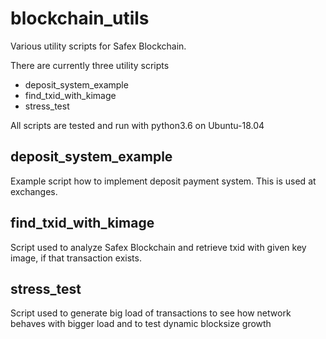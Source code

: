 # blockchain_utils
Various utility scripts for Safex Blockchain.

There are currently three utility scripts
- deposit_system_example
- find_txid_with_kimage
- stress_test

All scripts are tested and run with python3.6 on Ubuntu-18.04

## deposit_system_example
Example script how to implement deposit payment system. This is used at exchanges.

## find_txid_with_kimage
Script used to analyze Safex Blockchain and retrieve txid with given key image, if that transaction exists.

## stress_test
Script used to generate big load of transactions to see how network behaves with bigger load and to test dynamic blocksize growth
